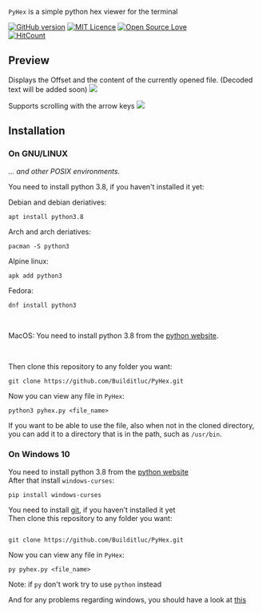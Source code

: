 `PyHex` is a simple python hex viewer for the terminal

[![GitHub version](https://badge.fury.io/gh/builditluc%2Fpyhex.svg)](https://badge.fury.io/gh/builditluc%2Fpyhex)
[![MIT Licence](https://badges.frapsoft.com/os/mit/mit.svg?v=103)](https://opensource.org/licenses/mit-license.php)
[![Open Source Love](https://badges.frapsoft.com/os/v2/open-source.png?v=103)](https://github.com/ellerbrock/open-source-badges/)<br>
[![HitCount](http://hits.dwyl.com/builditluc/pyhex.svg)](http://hits.dwyl.com/builditluc/pyhex)

## Preview
Displays the Offset and the content of the currently opened file. (Decoded text will be added soon)
![](https://i.imgur.com/PdXMugu.png)

Supports scrolling with the arrow keys
![](https://i.imgur.com/B50L79O.png)

## Installation

### On GNU/LINUX
*... and other POSIX environments.*

You need to install python 3.8, if you haven't installed it yet:

Debian and debian deriatives:
```
apt install python3.8
```

Arch and arch deriatives:
```
pacman -S python3
```

Alpine linux:
```
apk add python3
```

Fedora:
```
dnf install python3
```

<br>

MacOS: You need to install python 3.8 from the [python website](https://www.python.org/). 

<br>

Then clone this repository to any folder you want:
```
git clone https://github.com/Builditluc/PyHex.git
```

Now you can view any file in `PyHex`:
```
python3 pyhex.py <file_name>
```

If you want to be able to use the file, also when not in the cloned directory, you can add it to a directory that is in the path, such as `/usr/bin`.


### On Windows 10

You need to install python 3.8 from the [python website](https://www.python.org/) <br>
After that install `windows-curses`:
```
pip install windows-curses
```

You need to install [git](https://git-scm.com/download/win), if you haven't installed it yet <br>
Then clone this repository to any folder you want:
```

git clone https://github.com/Builditluc/PyHex.git
```

Now you can view any file in `PyHex`:
```
py pyhex.py <file_name>
```

Note:  if `py` don't work try to use `python` instead
    
And for any problems regarding windows, you should have a look at [this](https://wiki.archlinux.org/index.php/Installation_guide)
